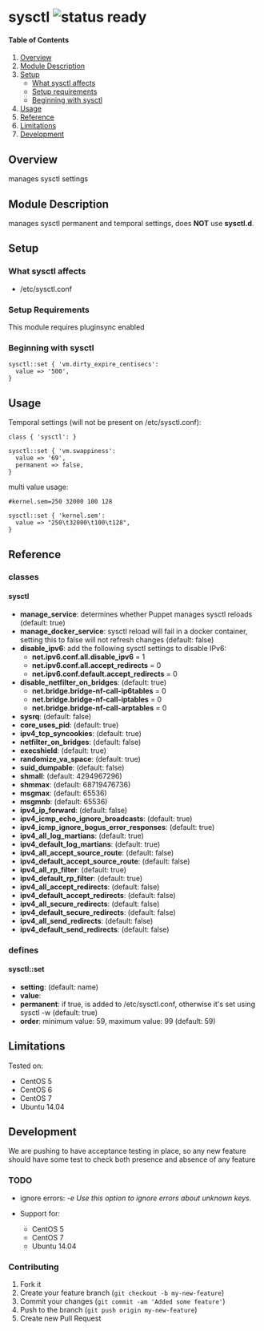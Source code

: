 # sysctl ![status ready](https://img.shields.io/badge/status-ready-brightgreen.svg)

#### Table of Contents

1. [Overview](#overview)
2. [Module Description](#module-description)
3. [Setup](#setup)
    * [What sysctl affects](#what-sysctl-affects)
    * [Setup requirements](#setup-requirements)
    * [Beginning with sysctl](#beginning-with-sysctl)
4. [Usage](#usage)
5. [Reference](#reference)
5. [Limitations](#limitations)
6. [Development](#development)

## Overview

manages sysctl settings

## Module Description

manages sysctl permanent and temporal settings, does **NOT** use **sysctl.d**.

## Setup

### What sysctl affects

* /etc/sysctl.conf

### Setup Requirements

This module requires pluginsync enabled

### Beginning with sysctl

```puppet
sysctl::set { 'vm.dirty_expire_centisecs':
  value => '500',
}
```

## Usage

Temporal settings (will not be present on /etc/sysctl.conf):

```puppet
class { 'sysctl': }

sysctl::set { 'vm.swappiness':
  value => '69',
  permanent => false,
}
```

multi value usage:

```puppet
#kernel.sem=250 32000 100 128

sysctl::set { 'kernel.sem':
  value => "250\t32000\t100\t128",
}
```


## Reference

### classes

#### sysctl

* **manage_service**: determines whether Puppet manages sysctl reloads (default: true)
* **manage_docker_service**: sysctl reload will fail in a docker container, setting this to false will not refresh changes (default: false)
* **disable_ipv6**: add the following sysctl settings to disable IPv6:
  * **net.ipv6.conf.all.disable_ipv6** = 1
  * **net.ipv6.conf.all.accept_redirects** = 0
  * **net.ipv6.conf.default.accept_redirects** = 0
* **disable_netfilter_on_bridges**: (default: true)
  * **net.bridge.bridge-nf-call-ip6tables** = 0
  * **net.bridge.bridge-nf-call-iptables** = 0
  * **net.bridge.bridge-nf-call-arptables** = 0
* **sysrq**: (default: false)
* **core_uses_pid**: (default: true)
* **ipv4_tcp_syncookies**: (default: true)
* **netfilter_on_bridges**: (default: false)
* **execshield**: (default: true)
* **randomize_va_space**: (default: true)
* **suid_dumpable**: (default: false)
* **shmall**: (default: 4294967296)
* **shmmax**: (default: 68719476736)
* **msgmax**: (default: 65536)
* **msgmnb**: (default: 65536)
* **ipv4_ip_forward**: (default: false)
* **ipv4_icmp_echo_ignore_broadcasts**: (default: true)
* **ipv4_icmp_ignore_bogus_error_responses**: (default: true)
* **ipv4_all_log_martians**: (default: true)
* **ipv4_default_log_martians**: (default: true)
* **ipv4_all_accept_source_route**: (default: false)
* **ipv4_default_accept_source_route**: (default: false)
* **ipv4_all_rp_filter**: (default: true)
* **ipv4_default_rp_filter**: (default: true)
* **ipv4_all_accept_redirects**: (default: false)
* **ipv4_default_accept_redirects**: (default: false)
* **ipv4_all_secure_redirects**: (default: false)
* **ipv4_default_secure_redirects**: (default: false)
* **ipv4_all_send_redirects**: (default: false)
* **ipv4_default_send_redirects**: (default: false)

### defines

#### sysctl::set

* **setting**: (default: name)
* **value**:
* **permanent**: if true, is added to /etc/sysctl.conf, otherwise it's set using sysctl -w (default: true)
* **order**: minimum value: 59, maximum value: 99 (default: 59)

## Limitations

Tested on:
* CentOS 5
* CentOS 6
* CentOS 7
* Ubuntu 14.04

## Development

We are pushing to have acceptance testing in place, so any new feature should
have some test to check both presence and absence of any feature

### TODO

* ignore errors:  *-e Use this option to ignore errors about unknown keys.*

* Support for:
  * CentOS 5
  * CentOS 7
  * Ubuntu 14.04


### Contributing

1. Fork it
2. Create your feature branch (`git checkout -b my-new-feature`)
3. Commit your changes (`git commit -am 'Added some feature'`)
4. Push to the branch (`git push origin my-new-feature`)
5. Create new Pull Request
